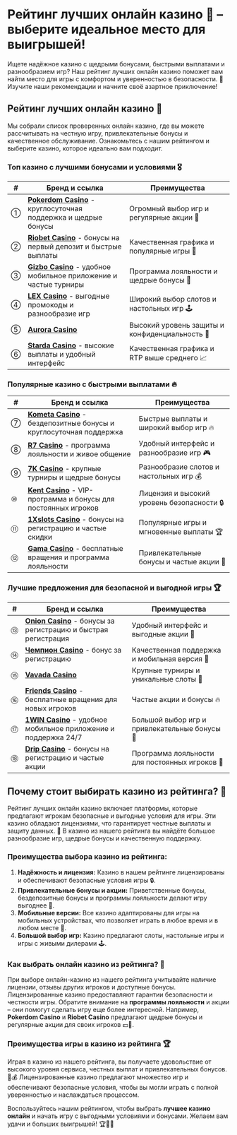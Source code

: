 # Рейтинг лучших онлайн казино 🎰 – выберите идеальное место для выигрышей!

Ищете надёжное казино с щедрыми бонусами, быстрыми выплатами и разнообразием игр? Наш рейтинг лучших онлайн казино поможет вам найти место для игры с комфортом и уверенностью в безопасности. 🎉 Изучите наши рекомендации и начните своё азартное приключение!

## Рейтинг лучших онлайн казино 🎲

Мы собрали список проверенных онлайн казино, где вы можете рассчитывать на честную игру, привлекательные бонусы и качественное обслуживание. Ознакомьтесь с нашим рейтингом и выберите казино, которое идеально вам подходит.

### Топ казино с лучшими бонусами и условиями 🎖

| #  | Бренд и ссылка                                                                                             | Преимущества                                                                                               |
|----|------------------------------------------------------------------------------------------------------------|-----------------------------------------------------------------------------------------------------------|
| ①  | **[Pokerdom Casino](https://brandplay.link/4k77v2yx)** - круглосуточная поддержка и щедрые бонусы          | Огромный выбор игр и регулярные акции 🎉                                                                   |
| ②  | **[Riobet Casino](https://brandplay.link/7xBLTPyj)** - бонусы на первый депозит и быстрые выплаты          | Качественная графика и популярные игры 🎰                                                                  |
| ③  | **[Gizbo Casino](https://brandplay.link/bprXw4YV)** - удобное мобильное приложение и частые турниры         | Программа лояльности и щедрые бонусы 💎                                                                    |
| ④  | **[LEX Casino](https://brandplay.link/zW4hdDFV)** - выгодные промокоды и разнообразие игр                  | Широкий выбор слотов и настольных игр 🕹                                                                   |
| ⑤  | **[Aurora Casino](https://10trafic-stat2.com/click/668546556bcc6313411604bd/6766/13032/subaccount)**      | Высокий уровень защиты и конфиденциальность 💎                                                             |
| ⑥  | **[Starda Casino](https://brandplay.link/fB7xwRFL)** - высокие выплаты и удобный интерфейс                 | Качественная графика и RTP выше среднего 📈                                                                |

### Популярные казино с быстрыми выплатами 🔥

| #  | Бренд и ссылка                                                                                             | Преимущества                                                                                               |
|----|------------------------------------------------------------------------------------------------------------|-----------------------------------------------------------------------------------------------------------|
| ⑦  | **[Kometa Casino](https://brandplay.link/8ZymQJV8)** - бездепозитные бонусы и круглосуточная поддержка     | Быстрые выплаты и широкий выбор игр 🔥                                                                     |
| ⑧  | **[R7 Casino](https://brandplay.link/bMd3Yjsw)** - программа лояльности и живое общение                   | Удобный интерфейс и разнообразие игр 🎮                                                                    |
| ⑨  | **[7K Casino](https://brandplay.link/BvQyFShp)** - крупные турниры и щедрые бонусы                         | Разнообразие слотов и настольных игр 💰                                                                   |
| ⑩  | **[Kent Casino](https://brandplay.link/Fv2WP3js)** - VIP-программа и бонусы для постоянных игроков         | Лицензия и высокий уровень безопасности 🔒                                                                 |
| ⑪  | **[1Xslots Casino](https://brandplay.link/hSB1khtr)** - бонусы на регистрацию и частые скидки              | Популярные игры и мгновенные выплаты 🏆                                                                    |
| ⑫  | **[Gama Casino](https://brandplay.link/j6NMKsDz)** - бесплатные вращения и программа лояльности            | Привлекательные бонусы и частые акции 🎉                                                                   |

### Лучшие предложения для безопасной и выгодной игры 🏆

| #  | Бренд и ссылка                                                                                             | Преимущества                                                                                               |
|----|------------------------------------------------------------------------------------------------------------|-----------------------------------------------------------------------------------------------------------|
| ⑬  | **[Onion Casino](https://brandplay.link/zBGRVpQ9)** - бонусы за регистрацию и быстрая регистрация          | Удобный интерфейс и выгодные акции 🎁                                                                      |
| ⑭  | **[Чемпион Casino](https://temon-gter.cfd/go/lRq?p80412p304504pcc44t17455)** - бонус за регистрацию        | Качественная поддержка и мобильная версия 📱                                                               |
| ⑮  | **[Vavada Casino](https://vavadapartner.pro/?promo=ea5c9275-6854-4505-94fc-95ab18221945-linkb2)**         | Крупные турниры и уникальные слоты 🏅                                                                      |
| ⑯  | **[Friends Casino](https://gofriends.vc/linkb2)** - бесплатные вращения для новых игроков                  | Частые акции и бонусы 🔥                                                                                   |
| ⑰  | **[1WIN Casino](https://brandplay.link/smXVpBbG)** - удобное мобильное приложение и поддержка 24/7        | Большой выбор игр и привлекательные бонусы 📲                                                              |
| ⑱  | **[Drip Casino](https://drp-ircp01.com/c07e6a3db)** - бонусы на регистрацию и частые акции                | Программа лояльности для постоянных игроков 💎                                                             |

## Почему стоит выбирать казино из рейтинга? 💸

Рейтинг лучших онлайн казино включает платформы, которые предлагают игрокам безопасные и выгодные условия для игры. Эти казино обладают лицензиями, что гарантирует честные выплаты и защиту данных. 🎲 В казино из нашего рейтинга вы найдёте большое разнообразие игр, щедрые бонусы и качественную поддержку.

### Преимущества выбора казино из рейтинга:

1. **Надёжность и лицензия:** Казино в нашем рейтинге лицензированы и обеспечивают безопасные условия игры 🔒.
2. **Привлекательные бонусы и акции:** Приветственные бонусы, бездепозитные бонусы и программы лояльности делают игру выгоднее 🎁.
3. **Мобильные версии:** Все казино адаптированы для игры на мобильных устройствах, что позволяет играть в любое время и в любом месте 📱.
4. **Большой выбор игр:** Казино предлагают слоты, настольные игры и игры с живыми дилерами 🕹.

### Как выбрать онлайн казино из рейтинга? 🎲

При выборе онлайн-казино из нашего рейтинга учитывайте наличие лицензии, отзывы других игроков и доступные бонусы. Лицензированные казино предоставляют гарантии безопасности и честности игры. Обратите внимание на **программы лояльности** и акции – они помогут сделать игру еще более интересной. Например, **Pokerdom Casino** и **Riobet Casino** предлагают щедрые бонусы и регулярные акции для своих игроков 💵💫.

### Преимущества игры в казино из рейтинга 🏆

Играя в казино из нашего рейтинга, вы получаете удовольствие от высокого уровня сервиса, честных выплат и привлекательных бонусов. 🎉💰 Лицензированные казино предлагают множество игр и обеспечивают безопасные условия, чтобы вы могли играть с полной уверенностью и наслаждаться процессом.

Воспользуйтесь нашим рейтингом, чтобы выбрать **лучшее казино онлайн** и начать игру с выгодными условиями и бонусами. Желаем вам удачи и больших выигрышей! 🏆💸🍀
